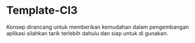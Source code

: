 # Template-CI3

Konsep dirancang untuk memberikan kemudahan dalam pengembangan aplikasi silahkan tarik terlebih dahulu
dan siap untuk di gunakan.